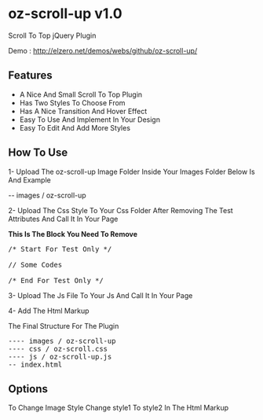 oz-scroll-up v1.0
============

Scroll To Top jQuery Plugin

Demo : http://elzero.net/demos/webs/github/oz-scroll-up/

<h2>Features</h2>

* A Nice And Small Scroll To Top Plugin
* Has Two Styles To Choose From
* Has A Nice Transition And Hover Effect
* Easy To Use And Implement In Your Design
* Easy To Edit And Add More Styles

<h2>How To Use</h2>

1- Upload The oz-scroll-up Image Folder Inside Your Images Folder Below Is And Example

-- images / oz-scroll-up

2- Upload The Css Style To Your Css Folder After Removing The Test Attributes And Call It In Your Page

<b>This Is The Block You Need To Remove</b>

<pre>
/* Start For Test Only */

// Some Codes

/* End For Test Only */
</pre>

3- Upload The Js File To Your Js And Call It In Your Page

4- Add The Html Markup

<a id="oz-scroll" class="style1" href="#"></a>

The Final Structure For The Plugin

<pre>
---- images / oz-scroll-up
---- css / oz-scroll.css
---- js / oz-scroll-up.js
-- index.html
</pre>

<h2>Options</h2>

To Change Image Style Change style1 To style2 In The Html Markup
